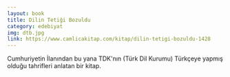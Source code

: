 ```yaml
---
layout: book
title: Dilin Tetiği Bozuldu
category: edebiyat
img: dtb.jpg
link: https://www.camlicakitap.com/kitap/dilin-tetigi-bozuldu-1428
---
```


Cumhuriyetin İlanından bu yana TDK'nın (Türk Dil Kurumu) Türkçeye yapmış olduğu tahrifleri anlatan bir kitap. 

